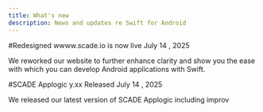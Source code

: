```yaml
---
title: What's new
description: News and updates re Swift for Android
---
```


#Redesigned wwww.scade.io is now live
July 14 , 2025

We reworked our website to further enhance clarity and show you the ease with which you can develop Android applications with Swift.

#SCADE Applogic y.xx Released
July 14 , 2025

We released our latest version of SCADE Applogic including improv

